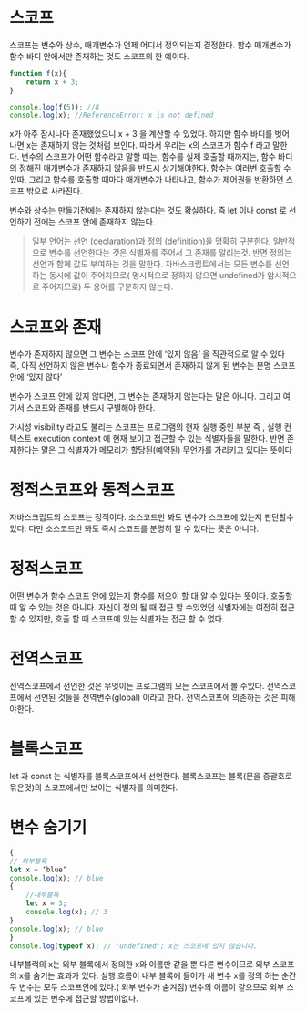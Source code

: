 # 스코프
스코프는 변수와 상수, 매개변수가 언제 어디서 정의되는지 결정한다. 함수 매개변수가 함수 바디 안에서만 존재하는 것도 스코프의 한 예이다.

```javascript
function f(x){
    return x + 3;
}

console.log(f(5)); //8
console.log(x); //ReferenceError: x is not defined
```

x가 아주 잠시나마 존재했었으니  x + 3 을 계산할 수 있었다. 하지만 함수 바디를 벗어나면 x는 존재하지 않는 것처럼 보인다. 따라서 우리는 x의 스코프가 함수  f 라고 말한다.
변수의 스코프가 어떤 함수라고 말할 때는, 함수를 실제 호출할 때까지는, 함수 바디의 정해진 매개변수가 존재하지 않음을 반드시 상기해야한다. 함수는 여러번 호출할 수 있따. 그리고 함수를 호출할 때마다 매개변수가 나타나고, 함수가 제어권을 반환하면 스코프 밖으로 사라진다.

변수와 상수는 만들기전에는 존재하지 않는다는 것도 확실하다. 즉  let 이나  const 로 선언하기 전에는 스코프 안에 존재하지 않는다. 

> 일부 언어는 선언 (declaration)과 정의 (definition)을 명확히 구분한다. 일반적으로 변수를 선언한다는 것은 식별자를 주어서 그 존재를 알리는것. 반면 정의는 선언과 함께 값도 부여하는 것을 말한다. 자바스크립트에서는 모든 변수를 선언하는 동시에 값이 주어지므로( 명시적으로 정하지 않으면 undefined가 암시적으로 주어지므로) 두 용어를 구분하지 않는다.

# 스코프와 존재
변수가 존재하지 않으면 그 변수는 스코프 안에 ‘있지 않음’ 을 직관적으로 알 수 있다 즉, 아직 선언하지 않은 변수나 함수가 종료되면서 존재하지 않게 된 변수는 분명 스코프 안에 ‘있지 않다’

변수가 스코프 안에 있지 않다면, 그 변수는 존재하지 않는다는 말은 아니다. 그리고 여기서 스코프와 존재를 반드시 구별해야 한다.

가시성 visibility 라고도 불리는 스코프는 프로그램의 현재 실행 중인 부분 즉 , 실행 컨텍스트 execution context 에 현재 보이고 접근할 수 있는 식별자들을 말한다. 반면 존재한다는 말은 그 식별자가 메모리가 할당된(예약된) 무언가를 가리키고 있다는 뜻이다
# 정적스코프와 동적스코프
자바스크립트의 스코프는 정적이다. 소스코드만 봐도 변수가 스코프에 있는지 판단할수있다. 다만 소스코드만 봐도 즉시 스코프를 분명히 알 수 있다는 뜻은 아니다.

# 정적스코프
어떤 변수가 함수 스코프 안에 있는지 함수를 저으이 할 대 알 수 있다는 뜻이다.
호출할 때 알 수 있는 것은 아니다. 자신이 정의 될 때 접근 할 수있었던 식별자에는 여전히 접근할 수 있지만, 호출 할 때 스코프에 있는 식별자는 접근 할 수 없다.

# 전역스코프
전역스코프에서 선언한 것은 무엇이든 프로그램의 모든 스코프에서 볼 수있다.
전역스코프에서 선언된 것들을 전역변수(global) 이라고 한다.
전역스코프에 의존하는 것은 피해야한다.

# 블록스코프
let 과 const 는 식별자를 블록스코프에서 선언한다.
블록스코프는 블록(문을 중괄호로 묶은것)의 스코프에서만 보이는 식별자를 의미한다.

# 변수 숨기기
```javascript
{
// 외부블록
let x = ‘blue’
console.log(x); // blue
{
	//내부블록
	let x = 3;
	console.log(x); // 3
}
console.log(x); // blue
}
console.log(typeof x); // "undefined"; x는 스코프에 있지 않습니다.

```

내부블럭의 x는 외부 블록에서 정의한 x와 이름만 같을 뿐 다른 변수이므로 외부 스코프의 x를 숨기는 효과가 있다.
실행 흐름이 내부 블록에 들어가 새 변수 x를 정의 하는 순간 두 변수는 모두 스코프안에 있다.( 외부 변수가 숨겨짐)
변수의 이름이 같으므로 외부 스코프에 있는 변수에 접근할 방법이없다.